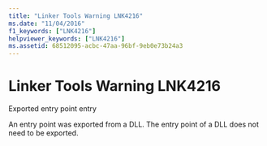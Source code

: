 ```yaml
---
title: "Linker Tools Warning LNK4216"
ms.date: "11/04/2016"
f1_keywords: ["LNK4216"]
helpviewer_keywords: ["LNK4216"]
ms.assetid: 68512095-acbc-47aa-96bf-9eb0e73b24a3
---
```

# Linker Tools Warning LNK4216

Exported entry point entry

An entry point was exported from a DLL. The entry point of a DLL does not need to be exported.
